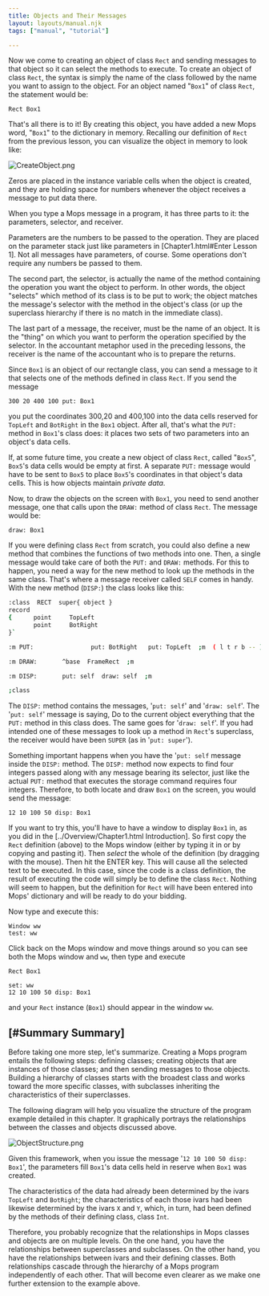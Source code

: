 ```yaml
---
title: Objects and Their Messages
layout: layouts/manual.njk
tags: ["manual", "tutorial"]

---
```


Now we come to creating an object of class `Rect` and
sending messages to that object so it can select the methods to execute.
To create an object of class `Rect`, the syntax is simply
the name of the class followed by the name you want to assign to the
object. For an object named "`Box1`" of class
`Rect`, the statement would be:

`Rect Box1`

That's all there is to it! By creating this object, you have added a
new Mops word, "`Box1`" to the dictionary in memory.
Recalling our definition of `Rect` from the previous
lesson, you can visualize the object in memory to look like:

![](/pmops/CreateObject.png "CreateObject.png")

Zeros are placed in the instance variable cells when the object is
created, and they are holding space for numbers whenever the object
receives a message to put data there.

When you type a Mops message in a program, it has three parts to it: the
parameters, selector, and receiver.

Parameters are the numbers to be passed to the operation. They are
placed on the parameter stack just like parameters in
\[Chapter1.html\#Enter Lesson 1\]. Not all messages have parameters, of
course. Some operations don't require any numbers be passed to them.

The second part, the selector, is actually the name of the method
containing the operation you want the object to perform. In other words,
the object "selects" which method of its class is to be put to work;
the object matches the message's selector with the method in the
object's class (or up the superclass hierarchy if there is no match in
the immediate class).

The last part of a message, the receiver, must be the name of an object.
It is the "thing" on which you want to perform the operation specified
by the selector. In the accountant metaphor used in the preceding
lessons, the receiver is the name of the accountant who is to prepare
the returns.

Since `Box1` is an object of our rectangle class, you can
send a message to it that selects one of the methods defined in class
`Rect`. If you send the message

`300 20 400 100 put: Box1`

you put the coordinates 300,20 and 400,100 into the data cells reserved
for `TopLeft` and `BotRight` in the
`Box1` object. After all, that's what the
`PUT:` method in `Box1`'s class does: it
places two sets of two parameters into an object's data cells.

If, at some future time, you create a new object of class
`Rect`, called "`Box5`",
`Box5`'s data cells would be empty at first. A separate
`PUT:` message would have to be sent to
`Box5` to place `Box5`'s coordinates in
that object's data cells. This is how objects maintain *private data*.

Now, to draw the objects on the screen with `Box1`, you
need to send another message, one that calls upon the
`DRAW:` method of class `Rect`. The
message would be:

`draw: Box1`

If you were defining class `Rect` from scratch, you could
also define a new method that combines the functions of two methods into
one. Then, a single message would take care of both the
`PUT:` and `DRAW:` methods. For this to
happen, you need a way for the new method to look up the methods in the
same class. That's where a message receiver called
`SELF` comes in handy. With the new method
(`DISP:`) the class looks like this:

```bash
:class  RECT  super{ object }
record
{      point     TopLeft
       point     BotRight
}`

:m PUT:                put: BotRight   put: TopLeft  ;m  ( l t r b -- )

:m DRAW:       ^base  FrameRect  ;m

:m DISP:       put: self  draw: self  ;m

;class
```

The `DISP:` method contains the messages, '`put:
self`' and '`draw: self`'. The '`put:
self`' message is saying, Do to the current object everything
that the `PUT:` method in this class does. The same goes
for '`draw: self`'. If you had intended one of these
messages to look up a method in `Rect`'s superclass, the
receiver would have been `SUPER` (as in '`put:
super`').

Something important happens when you have the '`put:
self` message inside the `DISP:` method. The
`DISP:` method now expects to find four integers passed
along with any message bearing its selector, just like the actual
`PUT:` method that executes the storage command requires
four integers. Therefore, to both locate and draw `Box1`
on the screen, you would send the message:

`12 10 100 50 disp: Box1`

If you want to try this, you'll have to have a window to display
`Box1` in, as you did in the \[../Overview/Chapter1.html
Introduction\]. So first copy the `Rect` definition
(above) to the Mops window (either by typing it in or by copying and
pasting it). Then *select* the whole of the definition (by dragging with
the mouse). Then hit the ENTER key. This will cause all the selected
text to be executed. In this case, since the code is a class definition,
the result of executing the code will simply be to define the class
`Rect`. Nothing will seem to happen, but the definition
for `Rect` will have been entered into Mops' dictionary
and will be ready to do your bidding.

Now type and execute this:

`Window ww`\
`test: ww`

Click back on the Mops window and move things around so you can see both
the Mops window and `ww`, then type and execute

`Rect Box1`

`set: ww`\
`12 10 100 50 disp: Box1`

and your `Rect` instance (`Box1`) should
appear in the window `ww`.

\[\#Summary Summary\]
---------------------

Before taking one more step, let's summarize. Creating a Mops program
entails the following steps: defining classes; creating objects that are
instances of those classes; and then sending messages to those objects.
Building a hierarchy of classes starts with the broadest class and works
toward the more specific classes, with subclasses inheriting the
characteristics of their superclasses.

The following diagram will help you visualize the structure of the
program example detailed in this chapter. It graphically portrays the
relationships between the classes and objects discussed above.

![](/pmops/ObjectStructure.png "ObjectStructure.png")

Given this framework, when you issue the message '`12 10 100 50
disp: Box1`', the parameters fill `Box1`'s data
cells held in reserve when `Box1` was created.

The characteristics of the data had already been determined by the ivars
`TopLeft` and `BotRight`; the
characteristics of each those ivars had been likewise determined by the
ivars `X` and `Y`, which, in
turn, had been defined by the methods of their defining class, class
`Int`.

Therefore, you probably recognize that the relationships in Mops classes
and objects are on multiple levels. On the one hand, you have the
relationships between superclasses and subclasses. On the other hand,
you have the relationships between ivars and their defining classes.
Both relationships cascade through the hierarchy of a Mops program
independently of each other. That will become even clearer as we make
one further extension to the example above.


